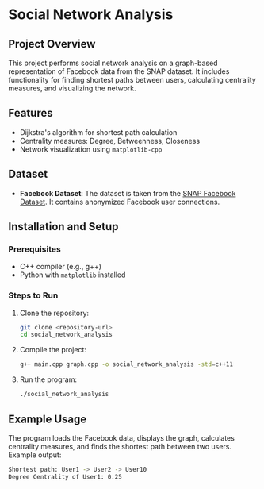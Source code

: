 # Social Network Analysis

## Project Overview
This project performs social network analysis on a graph-based representation of Facebook data from the SNAP dataset. It includes functionality for finding shortest paths between users, calculating centrality measures, and visualizing the network.

## Features
- Dijkstra's algorithm for shortest path calculation
- Centrality measures: Degree, Betweenness, Closeness
- Network visualization using `matplotlib-cpp`

## Dataset
- **Facebook Dataset**: The dataset is taken from the [SNAP Facebook Dataset](https://snap.stanford.edu/data/egonets-Facebook.html). It contains anonymized Facebook user connections.

## Installation and Setup

### Prerequisites
- C++ compiler (e.g., g++)
- Python with `matplotlib` installed

### Steps to Run
1. Clone the repository:
    ```bash
    git clone <repository-url>
    cd social_network_analysis
    ```

2. Compile the project:
    ```bash
    g++ main.cpp graph.cpp -o social_network_analysis -std=c++11
    ```

3. Run the program:
    ```bash
    ./social_network_analysis
    ```

## Example Usage
The program loads the Facebook data, displays the graph, calculates centrality measures, and finds the shortest path between two users. Example output:
```bash
Shortest path: User1 -> User2 -> User10
Degree Centrality of User1: 0.25
